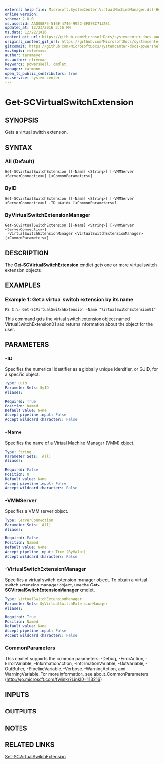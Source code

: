 ```yaml
---
external help file: Microsoft.SystemCenter.VirtualMachineManager.dll-Help.xml
online version: 
schema: 2.0.0
ms.assetid: AAD0D8F5-516E-4746-992C-6F87BC71A2E1
updated_at: 12/22/2016 3:56 PM
ms.date: 12/22/2016
content_git_url: https://github.com/MicrosoftDocs/systemcenter-docs-powershell/blob/live/systemcenter-cmdlets/SystemCenter2016/VirtualMachineManager/vlatest/Get-SCVirtualSwitchExtension.md
original_content_git_url: https://github.com/MicrosoftDocs/systemcenter-docs-powershell/blob/live/systemcenter-cmdlets/SystemCenter2016/VirtualMachineManager/vlatest/Get-SCVirtualSwitchExtension.md
gitcommit: https://github.com/MicrosoftDocs/systemcenter-docs-powershell/blob/96e5647587661652225fbdd2c797cd4d59d542bc/systemcenter-cmdlets/SystemCenter2016/VirtualMachineManager/vlatest/Get-SCVirtualSwitchExtension.md
ms.topic: reference
author: tarameyer
ms.author: cfreeman
keywords: powershell, cmdlet
manager: carmonm
open_to_public_contributors: true
ms.service: system-center
---
```


# Get-SCVirtualSwitchExtension

## SYNOPSIS
Gets a virtual switch extension.

## SYNTAX

### All (Default)
```
Get-SCVirtualSwitchExtension [[-Name] <String>] [-VMMServer <ServerConnection>] [<CommonParameters>]
```

### ByID
```
Get-SCVirtualSwitchExtension [[-Name] <String>] [-VMMServer <ServerConnection>] -ID <Guid> [<CommonParameters>]
```

### ByVirtualSwitchExtensionManager
```
Get-SCVirtualSwitchExtension [[-Name] <String>] [-VMMServer <ServerConnection>]
 -VirtualSwitchExtensionManager <VirtualSwitchExtensionManager> [<CommonParameters>]
```

## DESCRIPTION
The **Get-SCVirtualSwitchExtension** cmdlet gets one or more virtual switch extension objects.

## EXAMPLES

### Example 1: Get a virtual switch extension by its name
```
PS C:\> Get-SCVirtualSwitchExtension -Name "VirtualSwitchExtension01"
```

This command gets the virtual switch extension object named VirtualSwitchExtension01 and returns information about the object for the user.

## PARAMETERS

### -ID
Specifies the numerical identifier as a globally unique identifier, or GUID, for a specific object.

```yaml
Type: Guid
Parameter Sets: ByID
Aliases: 

Required: True
Position: Named
Default value: None
Accept pipeline input: False
Accept wildcard characters: False
```

### -Name
Specifies the name of a Virtual Machine Manager (VMM) object.

```yaml
Type: String
Parameter Sets: (All)
Aliases: 

Required: False
Position: 0
Default value: None
Accept pipeline input: False
Accept wildcard characters: False
```

### -VMMServer
Specifies a VMM server object.

```yaml
Type: ServerConnection
Parameter Sets: (All)
Aliases: 

Required: False
Position: Named
Default value: None
Accept pipeline input: True (ByValue)
Accept wildcard characters: False
```

### -VirtualSwitchExtensionManager
Specifies a virtual switch extension manager object.
To obtain a virtual switch extension manager object, use the **Get-SCVirtualSwitchExtensionManager** cmdlet.

```yaml
Type: VirtualSwitchExtensionManager
Parameter Sets: ByVirtualSwitchExtensionManager
Aliases: 

Required: True
Position: Named
Default value: None
Accept pipeline input: False
Accept wildcard characters: False
```

### CommonParameters
This cmdlet supports the common parameters: -Debug, -ErrorAction, -ErrorVariable, -InformationAction, -InformationVariable, -OutVariable, -OutBuffer, -PipelineVariable, -Verbose, -WarningAction, and -WarningVariable. For more information, see about_CommonParameters (http://go.microsoft.com/fwlink/?LinkID=113216).

## INPUTS

## OUTPUTS

## NOTES

## RELATED LINKS

[Set-SCVirtualSwitchExtension](xref:SystemCenter2016/VirtualMachineManager/vlatest/Set-SCVirtualSwitchExtension.md)

